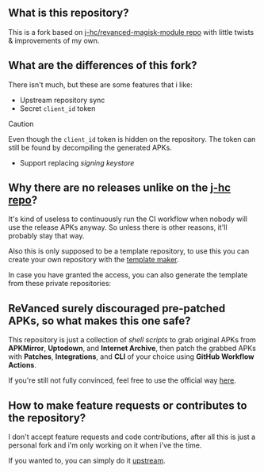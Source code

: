 ## What is this repository?

This is a fork based on [j-hc/revanced-magisk-module repo](https://github.com/j-hc/revanced-magisk-module) with little twists & improvements of my own.

## What are the differences of this fork?

There isn't much, but these are some features that i like:

* Upstream repository sync
* Secret `client_id` token
> [!CAUTION]
> Even though the `client_id` token is hidden on the repository. The token can still be found by decompiling the generated APKs.
* Support replacing _signing keystore_

## Why there are no releases unlike on the [j-hc repo](https://github.com/j-hc/revanced-magisk-module)?

It's kind of useless to continuously run the CI workflow when nobody will use the release APKs anyway. So unless there is other reasons, it'll probably stay that way.

Also this is only supposed to be a template repository, to use this you can create your own repository with the [template maker](https://github.com/new?template_name=rmm&template_owner=mementomoryn).

In case you have granted the access, you can also generate the template from these private repositories:

## ReVanced surely discouraged pre-patched APKs, so what makes this one safe?

This repository is just a collection of _shell scripts_ to grab original APKs from **APKMirror**, **Uptodown**, and **Internet Archive**, then patch the grabbed APKs with **Patches**, **Integrations**, and **CLI** of your choice using **GitHub Workflow Actions**.

If you're still not fully convinced, feel free to use the official way [here](https://revanced.app/).

## How to make feature requests or contributes to the repository?

I don't accept feature requests and code contributions, after all this is just a personal fork and i'm only working on it when i've the time.

If you wanted to, you can simply do it [upstream](https://github.com/j-hc/revanced-magisk-module).